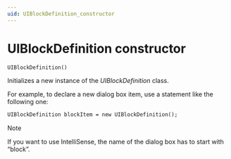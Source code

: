 ```yaml
---
uid: UIBlockDefinition_constructor
---
```


# UIBlockDefinition constructor

```txt
UIBlockDefinition()
```

Initializes a new instance of the *UIBlockDefinition* class.

For example, to declare a new dialog box item, use a statement like the following one:

```txt
UIBlockDefinition blockItem = new UIBlockDefinition();
```

> [!NOTE]
> If you want to use IntelliSense, the name of the dialog box has to start with “block”.

